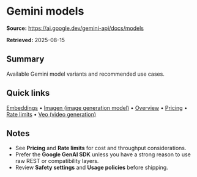 # Gemini models

**Source:** https://ai.google.dev/gemini-api/docs/models

**Retrieved:** 2025-08-15

## Summary
Available Gemini model variants and recommended use cases.

## Quick links
[Embeddings](embeddings.md) • [Imagen (image generation model)](imagen.md) • [Overview](overview.md) • [Pricing](pricing.md) • [Rate limits](rate-limits.md) • [Veo (video generation)](video.md)

## Notes
- See **Pricing** and **Rate limits** for cost and throughput considerations.
- Prefer the **Google GenAI SDK** unless you have a strong reason to use raw REST or compatibility layers.
- Review **Safety settings** and **Usage policies** before shipping.
